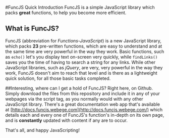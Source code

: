 #FuncJS Quick Introduction
FuncJS is a simple JavaScript library which packs __great__ functions, to help you become more efficient.

## What is FuncJS?
FuncJS (abbreviation for *Functions-JavaScript*) is a new JavaScript library, which packs **23** pre-written functions, which are easy to understand and at the same time are very powerful in the way they work. Basic functions, such as <code>echo()</code> let's you display text on-screen very quickly, while <code>findLinks()</code> saves you the time of having to search a string for any links. While other JavaScript libraries, such as *jQuery*, are very, very powerful in the way they work, FuncJS doesn't aim to reach that level and is there as a lightweight quick solution, for all those basic tasks completed. 

##Interesting, where can I get a hold of FuncJS?
Right here, on Github. Simply download the files from this repository and include it in any of your webpages via the script tag, as you normally would with any other JavaScript library. There's a great documentation web app that's available at [http://docs.funcjs.webege.com](http://docs.funcjs.webege.com/) which details each and every one of FuncJS's function's in-depth on its own page, and is **constantly** updated with content if any are to occur. 

That's all, and happy JavaScripting! 